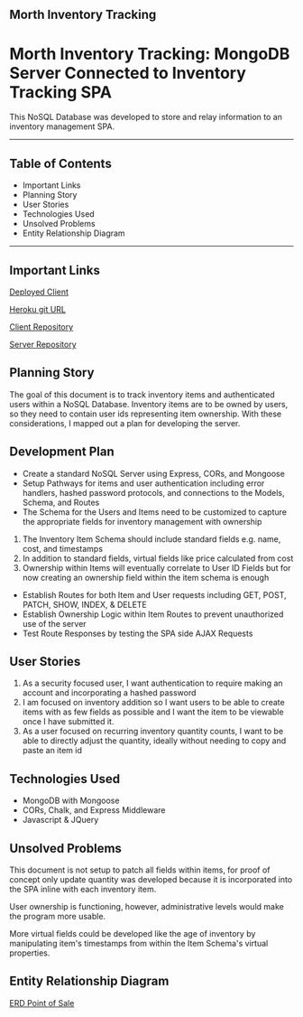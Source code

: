 ## Morth Inventory Tracking

Morth Inventory Tracking: MongoDB Server Connected to Inventory Tracking SPA
=======================

This NoSQL Database was developed to store and relay information to an inventory management SPA.

---

## Table of Contents

 - Important Links
 - Planning Story
 - User Stories
 - Technologies Used
 - Unsolved Problems
 - Entity Relationship Diagram

---

## Important Links

[Deployed Client](https://ttamsmas.github.io/Morth_IT-ttamsmas/)

[Heroku git URL](https://git.heroku.com/morthinventorytracking.git)

[Client Repository](https://github.com/ttamsmas/Morth_IT-ttamsmas)

[Server Repository](https://github.com/ttamsmas/Morth_Inventory_Tracking)

## Planning Story

The goal of this document is to track inventory items and authenticated users within a NoSQL Database. Inventory items are to be owned by users, so they need to contain user ids representing item ownership. With these considerations, I mapped out a plan for developing the server.

Development Plan
----------------

 - Create a standard NoSQL Server using Express, CORs, and Mongoose
 - Setup Pathways for items and user authentication including error handlers, hashed password protocols, and connections to the Models, Schema, and Routes
 - The Schema for the Users and Items need to be customized to capture the appropriate fields for inventory management with ownership
  1. The Inventory Item Schema should include standard fields e.g. name, cost, and timestamps
  2. In addition to standard fields, virtual fields like price calculated from cost
  3. Ownership within Items will eventually correlate to User ID Fields but for now creating an ownership field within the item schema is enough
- Establish Routes for both Item and User requests including GET, POST, PATCH, SHOW, INDEX, & DELETE
- Establish Ownership Logic within Item Routes to prevent unauthorized use of the server
- Test Route Responses by testing the SPA side AJAX Requests

## User Stories

  1. As a security focused user, I want authentication to require making an account and incorporating a hashed password
  2. I am focused on inventory addition so I want users to be able to create items with as few fields as possible and I want the item to be viewable once I have submitted it.
  3. As a user focused on recurring inventory quantity counts, I want to be able to directly adjust the quantity, ideally without needing to copy and paste an item id

## Technologies Used

- MongoDB with Mongoose
- CORs, Chalk, and Express Middleware
- Javascript & JQuery

## Unsolved Problems

This document is not setup to patch all fields within items, for proof of concept only update quantity was developed because it is incorporated into the SPA inline with each inventory item.

User ownership is functioning, however, administrative levels would make the program more usable.

More virtual fields could be developed like the age of inventory by manipulating item's timestamps from within the Item Schema's virtual properties.


## Entity Relationship Diagram

[ERD Point of Sale](https://imgur.com/WfsjiAG)

